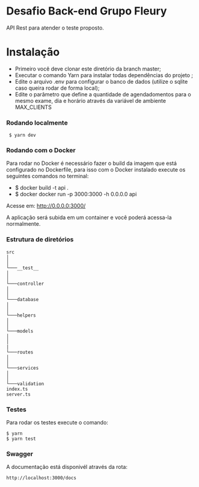 # Desafio Back-end Grupo Fleury

API Rest para atender o teste proposto.

# Instalação

- Primeiro você deve clonar este diretório da branch master;
- Executar o comando Yarn para instalar todas dependências do projeto ;
- Edite o arquivo .env para configurar o banco de dados (utilize o sqlite caso queira rodar de forma local);
- Edite o parâmetro que define a quantidade de agendadomentos para o mesmo exame, dia e horário através da variável de ambiente MAX_CLIENTS

### Rodando localmente

```
 $ yarn dev
```

### Rodando com o Docker

Para rodar no Docker é necessário fazer o build da imagem que está configurado no Dockerfile, para isso com o Docker instalado execute os seguintes comandos no terminal:

- \$ docker build -t api .
- \$ docker docker run -p 3000:3000 -h 0.0.0.0 api

Acesse em: http://0.0.0.0:3000/

A aplicação será subida em um container e você poderá acessa-la normalmente.

### Estrutura de diretórios

```
src
│
│
└───__test__
│
│
└───controller
│
│
└───database
│
│
└───helpers
│
│
└───models
│
│
|
└───routes
│
│
└───services
│
│
└───validation
index.ts
server.ts
```

### Testes

Para rodar os testes execute o comando:

```
$ yarn
$ yarn test
```

### Swagger

A documentação está disponivél através da rota:

```
http://localhost:3000/docs
```
